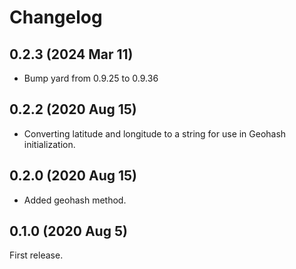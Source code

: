 Changelog
=========

0.2.3 (2024 Mar 11)
------------------
- Bump yard from 0.9.25 to 0.9.36

0.2.2 (2020 Aug 15)
------------------
- Converting latitude and longitude to a string for use in Geohash initialization.

0.2.0 (2020 Aug 15)
------------------
- Added geohash method.

0.1.0 (2020 Aug 5)
------------------
First release.
